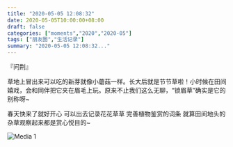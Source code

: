 ```yaml
---
title: "2020-05-05 12:08:32"
date: 2020-05-05T10:00:00+08:00
draft: false
categories: ["moments","2020","2020-05"]
tags: ["朋友圈","生活记录"]
summary: "2020-05-05 12:08:32..."
---
```


『问荆』

草地上冒出来可以吃的新芽就像小蘑菇一样。长大后就是节节草啦！小时候在田间嬉戏，会和同伴把它夹在眉毛上玩。原来不止我们这么无聊，“锁眉草”确实是它的别称呀~

春天快来了就好开心
可以出去记录花花草草
完善植物鉴赏的词条
就算田间地头的杂草观察起来都是赏心悦目的~

![Media 1](/Moments/photos/2020-05-05/202005051208320.jpg)

